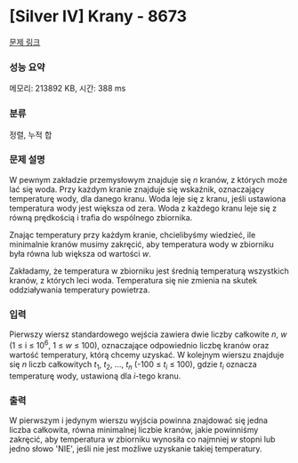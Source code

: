 # [Silver IV] Krany - 8673 

[문제 링크](https://www.acmicpc.net/problem/8673) 

### 성능 요약

메모리: 213892 KB, 시간: 388 ms

### 분류

정렬, 누적 합

### 문제 설명

<p>W pewnym zakładzie przemysłowym znajduje się <em>n</em> kranów, z których może lać się woda. Przy każdym kranie znajduje się wskaźnik, oznaczający temperaturę wody, dla danego kranu. Woda leje się z kranu, jeśli ustawiona temperatura wody jest większa od zera. Woda z każdego kranu leje się z równą prędkością i trafia do wspólnego zbiornika.</p>

<p>Znając temperatury przy każdym kranie, chcielibyśmy wiedzieć, ile minimalnie kranów musimy zakręcić, aby temperatura wody w zbiorniku była równa lub większa od wartości <em>w</em>.</p>

<p>Zakładamy, że temperatura w zbiorniku jest średnią temperaturą wszystkich kranów, z których leci woda. Temperatura się nie zmienia na skutek oddziaływania temperatury powietrza.</p>

### 입력 

 <p>Pierwszy wiersz standardowego wejścia zawiera dwie liczby całkowite <em>n</em>, <em>w</em> (1 ≤ i ≤ 10<sup>6</sup>, 1 ≤ <em>w</em> ≤ 100), oznaczające odpowiednio liczbę kranów oraz wartość temperatury, którą chcemy uzyskać. W kolejnym wierszu znajduje się <em>n</em> liczb całkowitych <em>t</em><sub>1</sub>, <em>t</em><sub>2</sub>, ..., <em>t<sub>n</sub></em> (-100 ≤ <em>t<sub>i</sub></em> ≤ 100), gdzie <em>t<sub>i</sub></em> oznacza temperaturę wody, ustawioną dla <em>i</em>-tego kranu.</p>

### 출력 

 <p>W pierwszym i jedynym wierszu wyjścia powinna znajdować się jedna liczba całkowita, równa minimalnej liczbie kranów, jakie powinniśmy zakręcić, aby temperatura w zbiorniku wynosiła co najmniej <em>w</em> stopni lub jedno słowo 'NIE', jeśli nie jest możliwe uzyskanie takiej temperatury.</p>

